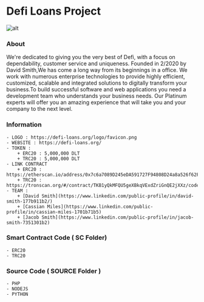 # Defi Loans Project
![alt](https://defi-loans.org/logo/favicon.png)
### About
We're dedicated to giving you the very best of Defi, with a focus on dependability, customer service and uniqueness.
Founded in  2/2020 by David Smith,We has come a long way from its beginnings in a office. We work with numerous enterprise technologies to provide highly efficient, customized, scalable and integrated solutions to digitally transform your business.To build successful software and web applications you need a development team who understands your business needs. Our Platinum experts will offer you an amazing experience that will take you and your company to the next level.
### Information
    - LOGO : https://defi-loans.org/logo/favicon.png
    - WEBSITE : https://defi-loans.org/
    - TOKEN :
        + ERC20 : 5,000,000 DLT
        + TRC20 : 5,000,000 DLT
    - LINK CONTRACT
        + ERC20 : https://etherscan.io/address/0x7c6a7089D245eDA591727F94808D24a8a526f62F
        + TRC20 : https://tronscan.org/#/contract/TKB1yQkMFQU5geXBkqVExdZriGnQE2jXXz/code
    - TEAM :
        + [David Smith](https://www.linkedin.com/public-profile/in/david-smith-177b911b2/)
        + [Cassian Miles](https://www.linkedin.com/public-profile/in/cassian-miles-1701b71b5)
        + [Jacob Smith](https://www.linkedin.com/public-profile/in/jacob-smith-7351301b2)
### Smart Contract Code ( SC Folder)
    - ERC20
    - TRC20
### Source Code ( SOURCE Folder )
    - PHP
    - NODEJS
    - PYTHON